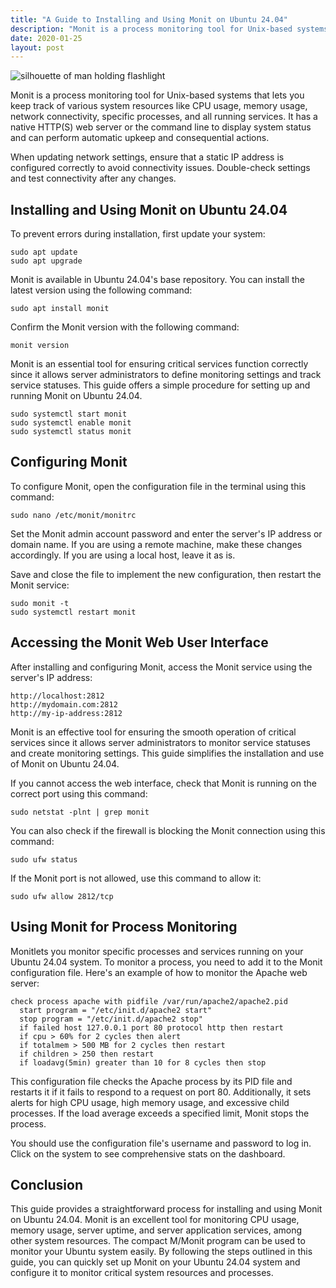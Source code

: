 ```yaml
---
title: "A Guide to Installing and Using Monit on Ubuntu 24.04"
description: "Monit is a process monitoring tool for Unix-based systems that lets you keep track of various system resources like CPU usage, memory usage, network connectivity, specific processes, and all running services. It has a native HTTP(S) web server or the command line to display system status and can perform automatic upkeep and consequential actions."
date: 2020-01-25
layout: post
---
```


<article>
  <img alt="silhouette of man holding flashlight" src="https://images.unsplash.com/photo-1553708881-112abc53fe54?crop=entropy&amp;cs=tinysrgb&amp;fit=max&amp;fm=jpg&amp;ixid=Mnw0NDU0ODN8MHwxfHNlYXJjaHwxfHxBJTIwR3VpZGUlMjB0byUyMEluc3RhbGxpbmclMjBhbmQlMjBVc2luZyUyME1vbml0JTIwb24lMjBVYnVudHUlMjAyNC4wNHxlbnwwfDB8fHwxNjgzNjYwOTQ3&amp;ixlib=rb-4.0.3&amp;q=80&amp;w=1080"/>
  <p>Monit is a process monitoring tool for Unix-based systems that lets you keep track of various system resources like CPU usage, memory usage, network connectivity, specific processes, and all running services. It has a native HTTP(S) web server or the command line to display system status and can perform automatic upkeep and consequential actions.</p>
  <p>When updating network settings, ensure that a static IP address is configured correctly to avoid connectivity issues. Double-check settings and test connectivity after any changes.</p>
  <h2>Installing and Using Monit on Ubuntu 24.04</h2>
  <p>To prevent errors during installation, first update your system:</p>
  <pre><code>sudo apt update
sudo apt upgrade</code></pre>
  <p>Monit is available in Ubuntu 24.04's base repository. You can install the latest version using the following command:</p>
  <pre><code>sudo apt install monit</code></pre>
  <p>Confirm the Monit version with the following command:</p>
  <pre><code>monit version</code></pre>
  <p>Monit is an essential tool for ensuring critical services function correctly since it allows server administrators to define monitoring settings and track service statuses. This guide offers a simple procedure for setting up and running Monit on Ubuntu 24.04.</p>
  <pre><code>sudo systemctl start monit
sudo systemctl enable monit
sudo systemctl status monit</code></pre>
  <h2>Configuring Monit</h2>
  <p>To configure Monit, open the configuration file in the terminal using this command:</p>
  <pre><code>sudo nano /etc/monit/monitrc</code></pre>
  <p>Set the Monit admin account password and enter the server's IP address or domain name. If you are using a remote machine, make these changes accordingly. If you are using a local host, leave it as is.</p>
  <p>Save and close the file to implement the new configuration, then restart the Monit service:</p>
  <pre><code>sudo monit -t
sudo systemctl restart monit</code></pre>
  <h2>Accessing the Monit Web User Interface</h2>
  <p>After installing and configuring Monit, access the Monit service using the server's IP address:</p>
  <pre><code>http://localhost:2812
http://mydomain.com:2812
http://my-ip-address:2812</code></pre>
  <p>Monit is an effective tool for ensuring the smooth operation of critical services since it allows server administrators to monitor service statuses and create monitoring settings. This guide simplifies the installation and use of Monit on Ubuntu 24.04.</p>
  <p>If you cannot access the web interface, check that Monit is running on the correct port using this command:</p>
  <pre><code>sudo netstat -plnt | grep monit</code></pre>
  <p>You can also check if the firewall is blocking the Monit connection using this command:</p>
  <pre><code>sudo ufw status</code></pre>
  <p>If the Monit port is not allowed, use this command to allow it:</p>
  <pre><code>sudo ufw allow 2812/tcp</code></pre>
  <h2>Using Monit for Process Monitoring</h2>
  <p>Monitlets you monitor specific processes and services running on your Ubuntu 24.04 system. To monitor a process, you need to add it to the Monit configuration file. Here's an example of how to monitor the Apache web server:</p>
  <pre><code>check process apache with pidfile /var/run/apache2/apache2.pid
  start program = "/etc/init.d/apache2 start"
  stop program = "/etc/init.d/apache2 stop"
  if failed host 127.0.0.1 port 80 protocol http then restart
  if cpu &gt; 60% for 2 cycles then alert
  if totalmem &gt; 500 MB for 2 cycles then restart
  if children &gt; 250 then restart
  if loadavg(5min) greater than 10 for 8 cycles then stop</code></pre>
  <p>This configuration file checks the Apache process by its PID file and restarts it if it fails to respond to a request on port 80. Additionally, it sets alerts for high CPU usage, high memory usage, and excessive child processes. If the load average exceeds a specified limit, Monit stops the process.</p>
  <p>You should use the configuration file's username and password to log in. Click on the system to see comprehensive stats on the dashboard.</p>
  <h2>Conclusion</h2>
  <p>This guide provides a straightforward process for installing and using Monit on Ubuntu 24.04. Monit is an excellent tool for monitoring CPU usage, memory usage, server uptime, and server application services, among other system resources. The compact M/Monit program can be used to monitor your Ubuntu system easily. By following the steps outlined in this guide, you can quickly set up Monit on your Ubuntu 24.04 system and configure it to monitor critical system resources and processes.</p>
</article>